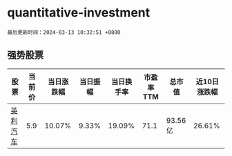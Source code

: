 # quantitative-investment

`最后更新时间：2024-03-13 10:32:51 +0800`

## 强势股票

|股票|当前价|当日涨跌幅|当日振幅|当日换手率|市盈率TTM|总市值|近10日涨跌幅|
|----|----|----|----|----|----|----|----|
|[英利汽车](https://xueqiu.com/S/SH601279)|5.9|10.07%|9.33%|19.09%|71.1|93.56亿|26.61%|
